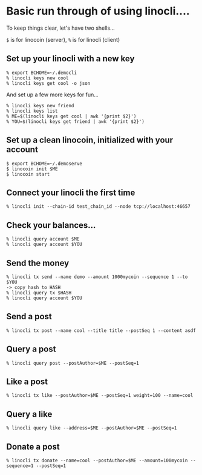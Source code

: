 # Basic run through of using linocli....

To keep things clear, let's have two shells...

`$` is for linocoin (server), `%` is for linocli (client)

## Set up your linocli with a new key

```
% export BCHOME=~/.democli
% linocli keys new cool
% linocli keys get cool -o json
```

And set up a few more keys for fun...

```
% linocli keys new friend
% linocli keys list
% ME=$(linocli keys get cool | awk '{print $2}')
% YOU=$(linocli keys get friend | awk '{print $2}')
```

## Set up a clean linocoin, initialized with your account

```
$ export BCHOME=~/.demoserve
$ linocoin init $ME
$ linocoin start
```

## Connect your linocli the first time

```
% linocli init --chain-id test_chain_id --node tcp://localhost:46657
```

## Check your balances...

```
% linocli query account $ME
% linocli query account $YOU
```

## Send the money

```
% linocli tx send --name demo --amount 1000mycoin --sequence 1 --to $YOU
-> copy hash to HASH
% linocli query tx $HASH
% linocli query account $YOU
```

## Send a post

```
% linocli tx post --name cool --title title --postSeq 1 --content asdf
```

## Query a post

```
% linocli query post --postAuthor=$ME --postSeq=1
```

## Like a post

```
% linocli tx like --postAuthor=$ME --postSeq=1 weight=100 --name=cool
```

## Query a like

```
% linocli query like --address=$ME --postAuthor=$ME --postSeq=1
```

## Donate a post

```
% linocli tx donate --name=cool --postAuthor=$ME --amount=100mycoin --sequence=1 --postSeq=1
```
